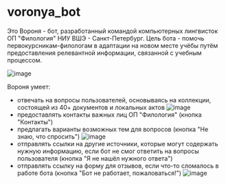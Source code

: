 # voronya_bot
Это Вороня - бот, разработанный командой компьютерных лингвисток ОП "Филология" НИУ ВШЭ - Санкт-Петербург. Цель бота - помочь первокурсникам-филологам в адаптации на новом месте учёбы путём предоставления релевантной информации, связанной с учебным процессом. 

![image](https://github.com/user-attachments/assets/8e92555e-f815-416b-ba26-267291830ec0)


Вороня умеет:
* отвечать на вопросы пользователей, основываясь на коллекции, состоящей из 40+ документов и локальных актов
  ![image](https://github.com/user-attachments/assets/84ba62bb-2797-4d9c-b524-8487cca75db1)
* предоставлять контакты важных лиц ОП "Филология" (кнопка "Контакты")
* предлагать варианты возможных тем для вопросов (кнопка "Не знаю, что спросить")
  ![image](https://github.com/user-attachments/assets/b9c98970-e083-41a6-afb1-116bc6b7a1f0)
* отправлять ссылки на другие источники, которые могут содержать нужную информацию, если бот не смог ответить на вопросы пользователя (кнопка "Я не нашёл нужного ответа")
* отправлять ссылку на форму для отзывов, если что-то сломалось в работе бота (кнопка "Бот не работает, пожаловаться!")
  ![image](https://github.com/user-attachments/assets/08f8ece4-7f6f-4856-92ed-f90217f988a8)

